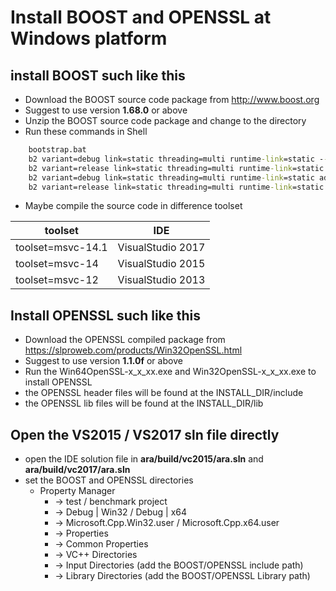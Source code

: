 # Install BOOST and OPENSSL at Windows platform

## install BOOST such like this

* Download the BOOST source code package from <http://www.boost.org>
* Suggest to use version **1.68.0** or above
* Unzip the BOOST source code package and change to the directory
* Run these commands in Shell

~~~~~~~~~~bat
    bootstrap.bat
    b2 variant=debug link=static threading=multi runtime-link=static --without-python
    b2 variant=release link=static threading=multi runtime-link=static --without-python
    b2 variant=debug link=static threading=multi runtime-link=static address-model=64 --without-python
    b2 variant=release link=static threading=multi runtime-link=static address-model=64 --without-python
~~~~~~~~~~

* Maybe compile the source code in difference toolset

| toolset          |   IDE               |
|------------------|---------------------|
| toolset=msvc-14.1 |  VisualStudio 2017 |
| toolset=msvc-14 |  VisualStudio 2015 |
| toolset=msvc-12 |  VisualStudio 2013 |

## Install OPENSSL such like this

* Download the OPENSSL compiled package from <https://slproweb.com/products/Win32OpenSSL.html>
* Suggest to use version **1.1.0f** or above
* Run the Win64OpenSSL-x_x_xx.exe and Win32OpenSSL-x_x_xx.exe to install OPENSSL
* the OPENSSL header files will be found at the INSTALL_DIR/include
* the OPENSSL lib files will be found at the INSTALL_DIR/lib

## Open the VS2015 / VS2017 sln file directly

* open the IDE solution file in **ara/build/vc2015/ara.sln** and **ara/build/vc2017/ara.sln**
* set the BOOST and OPENSSL directories
  * Property Manager
    * -> test / benchmark project
    * -> Debug | Win32 / Debug | x64
    * -> Microsoft.Cpp.Win32.user / Microsoft.Cpp.x64.user
    * -> Properties
    * -> Common Properties
    * -> VC++ Directories
    * -> Input Directories (add the BOOST/OPENSSL include path)
    * -> Library Directories (add the BOOST/OPENSSL Library path)
